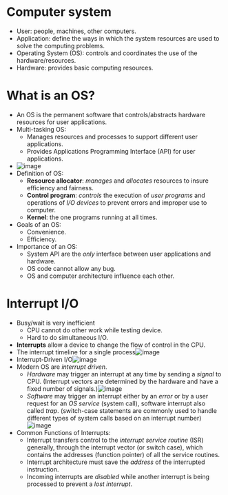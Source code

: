 # Computer system
-  User: people, machines, other computers.
-  Application: define the ways in which the system resources are used to solve the computing problems.
-  Operating System (OS): controls and coordinates the use of the hardware/resources.
-  Hardware: provides basic computing resources.
# What is an OS?
- An OS is the permanent software that controls/abstracts hardware resources for user applications.
- Multi-tasking OS:
    - Manages resources and processes to support different user applications.
    - Provides Applications Programming Interface (API) for user applications.
- ![image](https://github.com/user-attachments/assets/1ec1d32d-b2b8-4bb0-83f9-de94d4b55e42)
- Definition of OS:
    - **Resource allocator**: *manages* and *allocates* resources to insure efficiency and fairness.
    - **Control program**: *controls* the execution of *user programs* and operations of *I/O devices* to prevent errors and improper use to computer.
    - **Kernel**: the one programs running at all times.
- Goals of an OS:
    -  Convenience.
    -  Efficiency.
- Importance of an OS:
    -  System API are the *only* interface between user applications and hardware.
    -  OS code cannot allow any bug.
    -  OS and computer architecture influence each other.
# Interrupt I/O
-  Busy/wait is very inefficient
    - CPU cannot do other work while testing device.
    - Hard to do simultaneous I/O.
-  **Interrupts** allow a device to change the flow of control in the CPU.
-  The interrupt timeline for a single process![image](https://github.com/user-attachments/assets/b3f08eca-6470-4837-88a6-fc81085964ee)
- Interrupt-Driven I/O![image](https://github.com/user-attachments/assets/853f1f10-9a57-4972-a339-7b7dd5b66c53)
- Modern OS are *interrupt driven*.
    - *Hardware* may trigger an interrupt at any time by sending a *signal* to CPU. (Interrupt vectors are determined by the hardware and have a fixed number of signals.)![image](https://github.com/user-attachments/assets/951acd4b-c7c1-42b0-98af-592eaa7f8a33)
    - *Software* may trigger an interrupt either by an *error* or by a user request for an *OS service* (system call), software interrupt also called *trap*. (switch-case statements are commonly used to handle different types of system calls based on an interrupt number)![image](https://github.com/user-attachments/assets/dcb8008c-b705-4595-846a-b722193221f1)
- Common Functions of Interrupts:
    - Interrupt transfers control to the *interrupt service routine* (ISR) generally, through the interrupt vector (or switch case), which contains the addresses (function pointer) of all the service routines.
    - Interrupt architecture must save the *address* of the interrupted instruction.
    - Incoming interrupts are *disabled* while another interrupt is being processed to prevent a *lost interrupt*.

